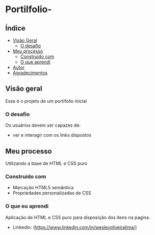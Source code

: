 # Portilfolio-


## Índice

- [Visão Geral](#visão-geral)
  - [O desafio](#the-challenge)
- [Meu processo](#meu-processo)
  - [Construído com](#construído-com)
  - [O que aprendi](#o-que-aprendi)
- [Autor](#autor)
- [Agradecimentos](#agradecimentos)

## Visão geral

Esse é o projeto de um portifolio inicial 

### O desafio

Os usuários devem ser capazes de:

- ver e interagir com os links dispostos


## Meu processo

Utilizando a base de HTML e CSS puro

### Construído com

- Marcação HTML5 semântica
- Propriedades personalizadas de CSS


### O que eu aprendi

Aplicação de HTML e CSS puro para disposição dos itens na pagina.


- Linkedin: (https://www.linkedin.com/in/wesleyoliveiralima/)
